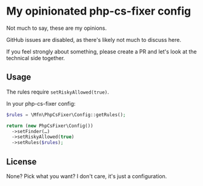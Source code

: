 # My opinionated php-cs-fixer config

Not much to say, these are my opinions.

GitHub issues are disabled, as there's likely not much to discuss here.

If you feel strongly about something, please create a PR and let's look at the technical side together.

## Usage

The rules require `setRiskyAllowed(true)`. 

In your php-cs-fixer config:
```php
$rules = \Mfn\PhpCsFixer\Config::getRules();

return (new PhpCsFixer\Config())
  ->setFinder(…)
  ->setRiskyAllowed(true)
  ->setRules($rules);
```

## License

None? Pick what you want? I don't care, it's just a configuration.
